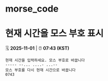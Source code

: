 # morse_code
# 현재 시간을 모스 부호 표시
<!-- MORSE_TIME_START -->
🗓️ **2025-11-01** | ⏰ **07:43 (KST)**

```
현재 시간을 입력하세요. 모스 부호로 바꿉니다
----- --... ....- ...--
모스 부호를 다시 현재 시간으로 바꿉니다
0743
```
<!-- MORSE_TIME_END -->
